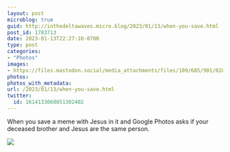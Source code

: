 ```yaml
---
layout: post
microblog: true
guid: http://inthedeltawaves.micro.blog/2023/01/13/when-you-save.html
post_id: 1783713
date: 2023-01-13T22:27:10-0700
type: post
categories:
- "Photos"
images:
- https://files.mastodon.social/media_attachments/files/109/685/901/028/748/152/original/8c8ef493e2ed1b2e.png
photos:
photos_with_metadata:
url: /2023/01/13/when-you-save.html
twitter:
  id: 1614133068851302402
---
```

<p>When you save a meme with Jesus in it and Google Photos asks if your deceased brother and Jesus are the same person.</p><p><img src="https://files.mastodon.social/media_attachments/files/109/685/901/028/748/152/original/8c8ef493e2ed1b2e.png">
